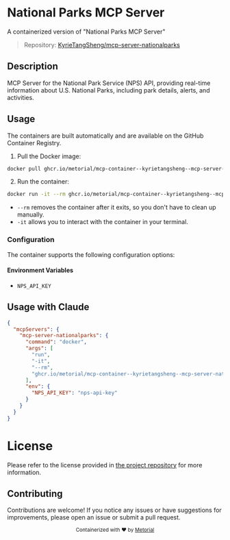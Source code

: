 
# National Parks MCP Server

A containerized version of "National Parks MCP Server"

> Repository: [KyrieTangSheng/mcp-server-nationalparks](https://github.com/KyrieTangSheng/mcp-server-nationalparks)

## Description

MCP Server for the National Park Service (NPS) API, providing real-time information about U.S. National Parks, including park details, alerts, and activities.


## Usage

The containers are built automatically and are available on the GitHub Container Registry.

1. Pull the Docker image:

```bash
docker pull ghcr.io/metorial/mcp-container--kyrietangsheng--mcp-server-nationalparks--mcp-server-nationalparks
```

2. Run the container:

```bash
docker run -it --rm ghcr.io/metorial/mcp-container--kyrietangsheng--mcp-server-nationalparks--mcp-server-nationalparks 
```

- `--rm` removes the container after it exits, so you don't have to clean up manually.
- `-it` allows you to interact with the container in your terminal.


### Configuration

The container supports the following configuration options:




#### Environment Variables

- `NPS_API_KEY`




## Usage with Claude

```json
{
  "mcpServers": {
    "mcp-server-nationalparks": {
      "command": "docker",
      "args": [
        "run",
        "-it",
        "--rm",
        "ghcr.io/metorial/mcp-container--kyrietangsheng--mcp-server-nationalparks--mcp-server-nationalparks"
      ],
      "env": {
        "NPS_API_KEY": "nps-api-key"
      }
    }
  }
}
```

# License

Please refer to the license provided in [the project repository](https://github.com/KyrieTangSheng/mcp-server-nationalparks) for more information.

## Contributing

Contributions are welcome! If you notice any issues or have suggestions for improvements, please open an issue or submit a pull request.

<div align="center">
  <sub>Containerized with ❤️ by <a href="https://metorial.com">Metorial</a></sub>
</div>
  